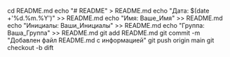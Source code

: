 cd README.md
echo "# README" > README.md
echo "Дата: $(date +'%d.%m.%Y')" >> README.md
echo "Имя: Ваше_Имя" >> README.md
echo "Инициалы: Ваши_Инициалы" >> README.md
echo "Группа: Ваша_Группа" >> README.md
git add README.md
git commit -m "Добавлен файл README.md с информацией"
git push origin main
git checkout -b dift
